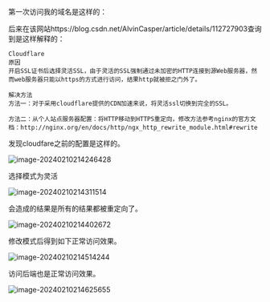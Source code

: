 第一次访问我的域名是这样的：



后来在该网站https://blog.csdn.net/AlvinCasper/article/details/112727903查询到是这样解释的：

```
Cloudflare
原因
开启SSL证书后选择灵活SSL，由于灵活的SSL强制通过未加密的HTTP连接到源Web服务器，然而web服务器只能以https的方式进行访问，结果http就被拒之门外了。

解决方法
方法一：对于采用cloudflare提供的CDN加速来说，将灵活ssl切换到完全的SSL。

方法二：从个人站点服务器配置：将HTTP移动到HTTPS重定向，修改方法参考nginx的官方文档：http://nginx.org/en/docs/http/ngx_http_rewrite_module.html#rewrite
```

发现cloudfare之前的配置是这样的。

![image-20240210214246428](https://githubwiki.oss-cn-shanghai.aliyuncs.com/img/typroa/image-20240210214246428.png)

选择模式为灵活

![image-20240210214311514](https://githubwiki.oss-cn-shanghai.aliyuncs.com/img/typroa/image-20240210214311514.png)

会造成的结果是所有的结果都被重定向了。

![image-20240210214402672](https://githubwiki.oss-cn-shanghai.aliyuncs.com/img/typroa/image-20240210214402672.png)

修改模式后得到如下正常访问效果。

![image-20240210214514244](https://githubwiki.oss-cn-shanghai.aliyuncs.com/img/typroa/image-20240210214514244.png)

访问后端也是正常访问效果。

![image-20240210214625655](https://githubwiki.oss-cn-shanghai.aliyuncs.com/img/typroa/image-20240210214625655.png)